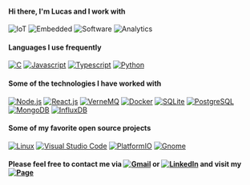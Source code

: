 #### Hi there, I'm Lucas and I work with

![IoT](https://img.shields.io/badge/-Internet%20of%20Things-ffa804?style=flat)
![Embedded](https://img.shields.io/badge/-Embedded%20Systems-D14836?style=flat)
![Software](https://img.shields.io/badge/-Software%20Development-007ACC?style=flat)
![Analytics](https://img.shields.io/badge/-Data%20Analytics%2FScience-4d008f?style=flat)

#### Languages I use frequently

[![C](https://img.shields.io/badge/-C%2FC++-007ACC?style=flat&logo=c%2b%2b&logoColor=white)](https://gcc.gnu.org/)
[![Javascript](https://img.shields.io/badge/-JavaScript-ffa804?style=flat&logo=javascript&logoColor=white)](https://nodejs.org/en/)
[![Typescript](https://img.shields.io/badge/-Typescript-002E5F?style=flat&logo=typescript&logoColor=white)](https://www.typescriptlang.org/)
[![Python](https://img.shields.io/badge/-Python-4d008f?style=flat&logo=python&logoColor=white)](https://www.python.org/)

<!-- [![Top Langs](https://github-readme-stats.vercel.app/api/top-langs/?username=lucaslui&theme=dark&layout=compact)]() -->

#### Some of the technologies I have worked with

[![Node.js](https://img.shields.io/badge/-Node.js-339933?style=flat&logo=node-dot-js&logoColor=white)](https://nodejs.org/en/) 
[![React.js](https://img.shields.io/badge/-React.js-22ADF6?style=flat&logo=react&logoColor=white)](https://pt-br.reactjs.org/)
[![VerneMQ](https://img.shields.io/badge/-VerneMQ-3C5280?style=flat&logo=eclipse-mosquitto&logoColor=white)](https://vernemq.com/)
[![Docker](https://img.shields.io/badge/-Docker-0077B5?style=flat&logo=docker&logoColor=white)](https://www.docker.com/)
[![SQLite](https://img.shields.io/badge/-SQLite-003B57?style=flat&logo=sqlite&logoColor=white)](https://www.sqlite.org/)
[![PostgreSQL](https://img.shields.io/badge/-PostgreSQL-336791?style=flat&logo=postgresql&logoColor=white)](https://www.postgresql.org/)
[![MongoDB](https://img.shields.io/badge/-MongoDB-47A248?style=flat&logo=mongodb&logoColor=white)](https://www.mongodb.com/)
[![InfluxDB](https://img.shields.io/badge/-InfluxDB-22ADF6?style=flat&logo=influxdb&logoColor=white)](https://www.influxdata.com/)

#### Some of my favorite open source projects

[![Linux](https://img.shields.io/badge/-Linux-ffa804?style=flat&logo=linux&logoColor=white)](https://www.linuxfoundation.org/)
[![Visual Studio Code](https://img.shields.io/badge/-VSCode-007ACC?style=flat&logo=visual-studio-code&logoColor=white)](https://github.com/microsoft/vscode)
[![PlatformIO](https://img.shields.io/badge/-PlatformIO-E34F26?style=flat&logo=bilibili&logoColor=white)](https://platformio.org/)
[![Gnome](https://img.shields.io/badge/-Gnome-4A86CF?style=flat&logo=gnome&logoColor=white)](https://www.gnome.org/)

#### Please feel free to contact me via [![Gmail](https://img.shields.io/badge/-Email-D14836?style=flat&logo=gmail&logoColor=white)](mailto:lucasluimotta@gmail.com) or [![LinkedIn](https://img.shields.io/badge/-Linkedin-0077B5?style=flat&logo=linkedin&logoColor=white)](https://www.linkedin.com/in/lucas-lui-motta/) and visit my [![Page](https://img.shields.io/badge/-Page-000000?style=flat&logo=houzz&logoColor=white)](https://blog-lucaslui.vercel.app/)
